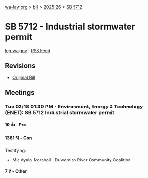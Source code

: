 [wa-law.org](/) > [bill](/bill/) > [2025-26](/bill/2025-26/) > [SB 5712](/bill/2025-26/sb/5712/)

# SB 5712 - Industrial stormwater permit
[leg.wa.gov](https://app.leg.wa.gov/billsummary?BillNumber=5712&Year=2025&Initiative=false) | [RSS Feed](./rss.xml)

## Revisions
* [Original Bill](1/)

## Meetings
### Tue 02/18 01:30 PM - Environment, Energy & Technology (ENET): SB 5712 Industrial stormwater permit
#### 19 👍 - Pro

#### 1381 👎 - Con
Testifying:
* Mia Ayala-Marshall - Duwamish River Community Coalition

#### 7 ❓ - Other
